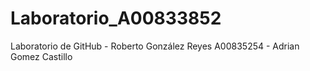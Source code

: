 # Laboratorio_A00833852
Laboratorio de GitHub - Roberto González Reyes
A00835254 - Adrian Gomez Castillo
